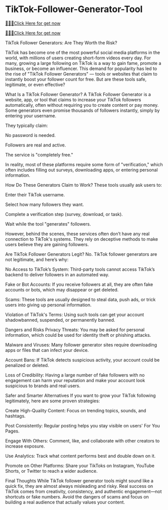 # TikTok-Follower-Generator-Tool

[🎁🎁🎁Click Here for get now](https://telegra.ph/Your-Link-is-Ready-05-24-4)

[🎁🎁🎁Click Here for get now](https://telegra.ph/Your-Link-is-Ready-05-24-4)

TikTok Follower Generators: Are They Worth the Risk?

TikTok has become one of the most powerful social media platforms in the world, with millions of users creating short-form videos every day. For many, growing a large following on TikTok is a way to gain fame, promote a business, or become an influencer. This demand for popularity has led to the rise of "TikTok Follower Generators" — tools or websites that claim to instantly boost your follower count for free. But are these tools safe, legitimate, or even effective?

What Is a TikTok Follower Generator?
A TikTok Follower Generator is a website, app, or tool that claims to increase your TikTok followers automatically, often without requiring you to create content or pay money. Some generators even promise thousands of followers instantly, simply by entering your username.

They typically claim:

No password is needed.

Followers are real and active.

The service is "completely free."

In reality, most of these platforms require some form of "verification," which often includes filling out surveys, downloading apps, or entering personal information.

How Do These Generators Claim to Work?
These tools usually ask users to:

Enter their TikTok username.

Select how many followers they want.

Complete a verification step (survey, download, or task).

Wait while the tool "generates" followers.

However, behind the scenes, these services often don’t have any real connection to TikTok's systems. They rely on deceptive methods to make users believe they are gaining followers.

Are TikTok Follower Generators Legit?
No. TikTok follower generators are not legitimate, and here’s why:

No Access to TikTok’s System: Third-party tools cannot access TikTok’s backend to deliver followers in an automated way.

Fake or Bot Accounts: If you receive followers at all, they are often fake accounts or bots, which may disappear or get deleted.

Scams: These tools are usually designed to steal data, push ads, or trick users into giving up personal information.

Violation of TikTok's Terms: Using such tools can get your account shadowbanned, suspended, or permanently banned.

Dangers and Risks
Privacy Threats: You may be asked for personal information, which could be used for identity theft or phishing attacks.

Malware and Viruses: Many follower generator sites require downloading apps or files that can infect your device.

Account Bans: If TikTok detects suspicious activity, your account could be penalized or deleted.

Loss of Credibility: Having a large number of fake followers with no engagement can harm your reputation and make your account look suspicious to brands and real users.

Safer and Smarter Alternatives
If you want to grow your TikTok following legitimately, here are some proven strategies:

Create High-Quality Content: Focus on trending topics, sounds, and hashtags.

Post Consistently: Regular posting helps you stay visible on users' For You Pages.

Engage With Others: Comment, like, and collaborate with other creators to increase exposure.

Use Analytics: Track what content performs best and double down on it.

Promote on Other Platforms: Share your TikToks on Instagram, YouTube Shorts, or Twitter to reach a wider audience.

Final Thoughts
While TikTok follower generator tools might sound like a quick fix, they are almost always misleading and risky. Real success on TikTok comes from creativity, consistency, and authentic engagement—not shortcuts or fake numbers. Avoid the dangers of scams and focus on building a real audience that actually values your content.
